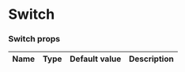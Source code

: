 # Switch

<!-- STORY -->

### Switch props

| Name | Type                     | Default value | Description                                            |
| ---- | ------------------------ | ------------- | ------------------------------------------------------ |

